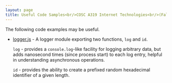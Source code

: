 ```yaml
---
layout: page
title: Useful Code Samples<br/>COSC A319 Internet Technologies<br/>(Fall 2020)
---
```


The following code examples may be useful.

* <p><a href="./logger.js">logger.js</a> - A logger module exporting two functions, <code>log</code> and <code>id</code>.</p>
  <p><code>log</code> - provides a <code>console.log</code>-like facility for logging arbitrary data, but adds nanosecond times (since process start) to each log entry, helpful in understanding asynchronous operations.</p>
  <p><code>id</code> - provides the ability to create a prefixed random hexadecimal identifier of a given length.</p>
